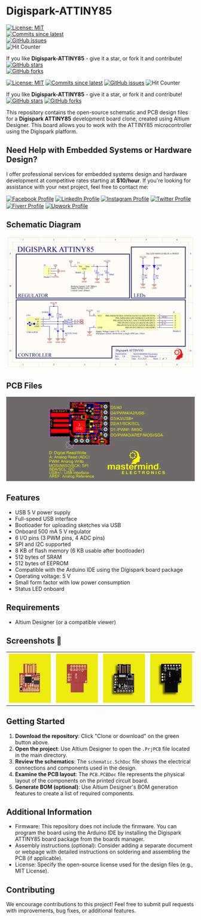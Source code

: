 # Digispark-ATTINY85
[![License: MIT](https://img.shields.io/badge/License-MIT-green.svg)](https://opensource.org/licenses/MIT)  
[![Commits since latest](https://img.shields.io/github/commits-since/yasir-shahzad/Digispark-ATTINY85/latest)](https://github.com/yasir-shahzad/Digispark-ATTINY85/commits/master)  
[![GitHub issues](https://img.shields.io/github/issues/yasir-shahzad/Digispark-ATTINY85.svg)](https://github.com/yasir-shahzad/Digispark-ATTINY85/issues)  
![Hit Counter](https://visitor-badge.laobi.icu/badge?page_id=yasir-shahzad_Digispark-ATTINY85)

If you like **Digispark-ATTINY85** - give it a star, or fork it and contribute!  
[![GitHub stars](https://img.shields.io/github/stars/yasir-shahzad/Digispark-ATTINY85.svg?style=social&label=Star)](https://github.com/yasir-shahzad/Digispark-ATTINY85/stargazers)  
[![GitHub forks](https://img.shields.io/github/forks/yasir-shahzad/Digispark-ATTINY85.svg?style=social&label=Fork)](https://github.com/yasir-shahzad/Digispark-ATTINY85/network)


[![License: MIT](https://img.shields.io/badge/License-MIT-green.svg)](https://opensource.org/licenses/MIT)
[![Commits since latest](https://img.shields.io/github/commits-since/yasir-shahzad/Digispark-ATTINY85r/latest)](https://github.com/yasir-shahzad/Digispark-ATTINY85r/commits/master)
[![GitHub issues](https://img.shields.io/github/issues/yasir-shahzad/Digispark-ATTINY85r.svg)](https://github.com/yasir-shahzad/Digispark-ATTINY85r/issues)
![Hit Counter](https://visitor-badge.laobi.icu/badge?page_id=yasir-shahzad_STM32-ST-Link-V2.0-Programmer)

If you like **Digispark-ATTINY85** - give it a star, or fork it and contribute!  
[![GitHub stars](https://img.shields.io/github/stars/yasir-shahzad/Digispark-ATTINY85r.svg?style=social&label=Star)](https://github.com/yasir-shahzad/Digispark-ATTINY85r/stargazers)
[![GitHub forks](https://img.shields.io/github/forks/yasir-shahzad/Digispark-ATTINY85r.svg?style=social&label=Fork)](https://github.com/yasir-shahzad/Digispark-ATTINY85r/network)



This repository contains the open-source schematic and PCB design files for a **Digispark ATTINY85** development board clone, created using Altium Designer. This board allows you to work with the ATTINY85 microcontroller using the Digispark platform.

## Need Help with Embedded Systems or Hardware Design?

I offer professional services for embedded systems design and hardware development at competitive rates starting at **$10/hour**. If you're looking for assistance with your next project, feel free to contact me:

<a href="https://www.facebook.com/yasirshahzad918/" target="blank"><img align="center" src="path/to/facebook-icon.svg" alt="Facebook Profile" height="30" width="40" /></a>
<a href="https://www.linkedin.com/in/yasirshahzad18/" target="blank"><img align="center" src="path/to/linkedin-icon.svg" alt="LinkedIn Profile" height="30" width="40" /></a>
<a href="https://www.instagram.com/mastermind.pk/" target="blank"><img align="center" src="path/to/instagram-icon.svg" alt="Instagram Profile" height="30" width="40" /></a>
<a href="https://twitter.com/yourprofile" target="blank"><img align="center" src="path/to/twitter-icon.svg" alt="Twitter Profile" height="30" width="40" /></a>
<a href="https://www.fiverr.com/yourprofile" target="blank"><img align="center" src="path/to/fiverr-icon.svg" alt="Fiverr Profile" height="30" width="40" /></a>
<a href="https://www.upwork.com/yourprofile" target="blank"><img align="center" src="path/to/upwork-icon.svg" alt="Upwork Profile" height="30" width="40" /></a>

## Schematic Diagram
![Schematic Diagram](https://github.com/yasir-shahzad/Digispark-ATTINY85/blob/master/images/Schematic.png)

## PCB Files
![PCB Board](https://github.com/yasir-shahzad/Digispark-ATTINY85/blob/master/images/PCB.png)

## Features
- USB 5 V power supply
- Full-speed USB interface
- Bootloader for uploading sketches via USB
- Onboard 500 mA 5 V regulator
- 6 I/O pins (3 PWM pins, 4 ADC pins)
- SPI and I2C supported
- 8 KB of flash memory (6 KB usable after bootloader)
- 512 bytes of SRAM
- 512 bytes of EEPROM
- Compatible with the Arduino IDE using the Digispark board package
- Operating voltage: 5 V
- Small form factor with low power consumption
- Status LED onboard

## Requirements

- Altium Designer (or a compatible viewer)

## Screenshots :eyes:

<table>
  <tr>
    <th>
        <a href="images/Top3D.png" target="_blank">
        <img src='images/Top3D.png' width='200px' alt='Top 3D View' /> </a>
    </th>
    <th>
        <a href="images/Bottom3D.png" target="_blank">
        <img src='images/Bottom3D.png' width='200px' alt='Bottom 3D View' /> </a>
    </th>  
    <th>
        <a href="images/Top_Layout.png" target="_blank">
        <img src='images/Top_Layout.png' width='200px' alt='Top Layout' /> </a>
    </th>
    <th>
        <a href="images/Bottom_Layout.png" target="_blank">
        <img src='images/Bottom_Layout.png' width='200px' alt='Bottom Layout' /> </a>
    </th>
  </tr>
</table>

## Getting Started

1. **Download the repository**: Click "Clone or download" on the green button above.
2. **Open the project**: Use Altium Designer to open the `.PrjPCB` file located in the main directory.
3. **Review the schematics**: The `schematic.SchDoc` file shows the electrical connections and components used in the design.
4. **Examine the PCB layout**: The `PCB.PCBDoc` file represents the physical layout of the components on the printed circuit board.
5. **Generate BOM (optional)**: Use Altium Designer's BOM generation features to create a list of required components.

## Additional Information

- Firmware: This repository does not include the firmware. You can program the board using the Arduino IDE by installing the Digispark ATTINY85 board package from the boards manager.
- Assembly instructions (optional): Consider adding a separate document or webpage with detailed instructions on soldering and assembling the PCB (if applicable).
- License: Specify the open-source license used for the design files (e.g., MIT License).

## Contributing

We encourage contributions to this project! Feel free to submit pull requests with improvements, bug fixes, or additional features.
